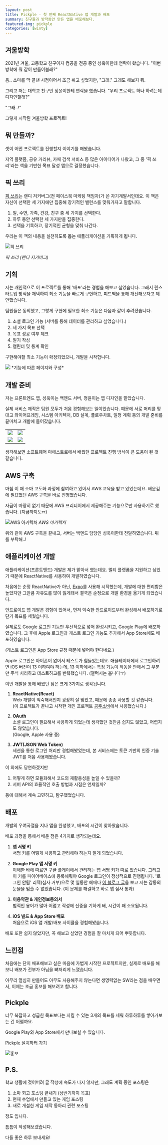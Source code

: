 ```yaml
---
layout: post
title: Pickple - 첫 번째 ReactNative 앱 개발과 배포
summary: 친구들과 방학동안 만든 앱을 배포해보다.
featured-img: pickple
categories: [winty]
---
```



## 겨울방학

2021년 겨울, 고등학교 친구이자 컴공을 전공 중인 성욱이한테 연락이 왔습니다. "이번 방학에 뭐 같이 만들어볼래?"

음.. 소마를 막 끝낸 시점이어서 조금 쉬고 싶었지만, "그래." 그래도 해보지 뭐.

그리고 저는 대학교 친구인 정윤이한테 연락을 했습니다. "우리 프로젝트 하나 하려는데 디자인할래?"

"그래..!"

그렇게 시작된 겨울방학 프로젝트!

## 뭐 만들까?

셋이 어떤 프로젝트를 진행할지 이야기를 해봤습니다.

지역 플랫폼, 공유 거리뷰, 카페 검색 서비스 등 많은 아이디어가 나왔고, 그 중 '픽 쓰리'라는 책을 기반한 목표 달성 앱으로 결정했습니다.

## 픽 쓰리

[픽 쓰리](http://www.yes24.com/Product/Goods/75227047)는 랜디 저커버그(전 페이스북 마케팅 책임자)가 쓴 자기계발서인데요. 이 책은 자신이 선택한 세 가지에만 집중해 장기적인 밸런스를 맞춰가자고 말합니다.

1. 일, 수면, 가족, 건강, 친구 중 세 가지를 선택한다.
2. 하루 동안 선택한 세 가지만을 집중한다.
3. 선택을 기록하고, 장기적인 균형을 맞춰 나간다.

우리는 이 책의 내용을 실천하도록 돕는 애플리케이션을 기획하게 됩니다.

![픽 쓰리](/assets/img/posts/2022-05-02-픽-쓰리.jpg)

*픽 쓰리 (랜디 저커버그)*

## 기획

저는 개인적으로 이 프로젝트를 통해 '배포'라는 경험을 해보고 싶었습니다. 그래서 린스타트업 방식을 채택하여 최소 기능을 빠르게 구현하고, 피드백을 통해 개선해보자고 제안했습니다.

팀원들은 동의했고, 그렇게 구현에 필요한 최소 기능은 다음과 같이 추려졌습니다.

1. 소셜 로그인 기능 (서버를 통해 데이터를 관리하고 싶었습니다.)
2. 세 가지 목표 선택
3. 목표 성공 여부 체크
4. 일기 작성
5. 캘린더 및 통계 확인

구현해야할 최소 기능이 확정되었으니, 개발을 시작합니다.

<img src="/assets/img/posts/2022-05-02-최종-기능.png">
*기능에 따른 페이지와 구성*

## 개발 준비

저는 프론트엔드 앱, 성욱이는 백엔드 서버, 정윤이는 앱 디자인을 맡았습니다.

실제 서비스 제작은 팀원 모두가 처음 경험해보는 일이었습니다. 때문에 서로 머리를 맞대고 와이어프레임, 시스템 아키텍처, DB 설계, 플로우차트, 일정 계획 등의 개발 준비를 끝마치고 개발에 들어갔습니다.

<table>
    <tr>
        <td>
            <img src="/assets/img/posts/2022-05-02-와이어프레임.png">
        </td>
        <td>
            <img src="/assets/img/posts/2022-05-02-시스템-아키텍처.png">
        </td>
    </tr>
    <tr>
        <td>
            <img src="/assets/img/posts/2022-05-02-DB-설계.png">
        </td>
        <td>
            <img src="/assets/img/posts/2022-05-02-플로우차트.png">
        </td>
    </tr>
</table>

생각해보면 소프트웨어 마에스트로에서 배웠던 프로젝트 진행 방식이 큰 도움이 된 것 같습니다.

## AWS 구축

마침 이 때 소마 고도화 과정에 참여하고 있어서 AWS 교육을 받고 있었는데요. 배운김에 필요했던 AWS 구축을 바로 진행했습니다.

자금이 마땅히 없기 때문에 AWS 프리티어에서 제공해주는 기능으로만 사용하기로 했습니다. (지금까지도ㅠ)

![AWS 아키텍처](/assets/img/posts/2022-05-02-AWS-아키텍처.png)
*AWS 아키텍처*

위와 같이 AWS 구축을 끝내고, 서버는 백엔드 담당인 성욱이한테 전달하였습니다. 뒤를 부탁해..!

## 애플리케이션 개발

애플리케이션(프론트엔드) 개발은 제가 맡아서 했는데요. 멀티 플랫폼을 지원하고 싶었기 때문에 ReactNative를 사용하여 개발하였습니다.

처음에는 순정 ReactNative가 아닌, [Expo](https://expo.dev/)를 사용해 시작했는데, 개발에 대한 편리함은 높았지만 그만큼 자유도를 많이 잃게돼서 결국은 순정으로 개발 환경을 옮기게 되었습니다.

안드로이드 앱 개발은 경험이 있어서, 먼저 익숙한 안드로이드부터 완성해서 배포하기로 단기 목표를 세웠습니다.

실제로도 Google 로그인 기능만 우선적으로 넣어 완성시키고, Google Play에 배포하였습니다. 그 후에 Apple 로그인과 게스트 로그인 기능도 추가해서 App Store에도 배포하였습니다.

(게스트 로그인은 App Store 규정 때문에 넣어야 한다네요.)

Apple 로그인은 아이폰이 없어서 테스트가 힘들었는데요. 애뮬레이터에서 로그인하려면 iOS 버전이 13 이하여야 하는데, 13 이하에서는 특정 기능이 작동을 안해서 그 부분만 주석 처리하고 테스트하고를 반복했습니다. (갤럭시는 웁니다ㅜ)

이번 개발을 통해 배웠던 점은 크게 3가지로 생각됩니다.

1. **ReactNative(React)**   
Web 개발이 익숙해서인지 굉장히 잘 맞았고, 때문에 종종 사용할 것 같습니다.   
(이 프로젝트가 끝나고 시작한 개인 프로젝트 [공주소바](https://kongjusoba.yucheon.io)에서 사용했습니다.)

2. **OAuth**   
소셜 로그인이 필요해서 사용하게 되었는데 생각했던 것만큼 쉽지도 않았고, 어렵지도 않았습니다.   
(Google, Apple 사용 중)

3. **JWT(JSON Web Token)**   
세션을 통한 로그인 처리만 경험해봤었는데, 본 서비스에는 토큰 기반의 인증 기술 JWT를 처음 사용해봤습니다.

이 외에도 당연하겠지만

1. 어떻게 하면 모듈화해서 코드의 재활용성을 높일 수 있을까?
2. 서버 API의 효율적인 호출 방법과 시점은 언제일까?

등에 대해서 계속 고민하고, 탐구했었습니다.

## 배포

개발의 우여곡절을 지나 앱을 완성했고, 배포의 시간이 찾아왔습니다.

배포 과정을 통해서 배운 점은 4가지로 생각되는데요.

1. **앱 서명 키**   
서명 키를 어떻게 사용하고 관리해야 하는지 알게 되었습니다.

2. **Google Play 앱 서명 키**   
이해한 바에 따르면 구글 플레이에서 관리하는 앱 서명 키가 따로 있습니다. 그리고 이  키를 파이어베이스에 등록해줘야 Google 로그인이 정상적으로 진행됩니다. '로그인 안됨' 리젝(심사 거부)으로 몇 일동안 헤매다 [이 블로그 글](https://yannichoongs.tistory.com/182)을 보고 저는 감동의 눈물을 멈출 수 없었습니다. (이 문제를 해결하고 바로 앱 심사 통과)

3. **이용약관 & 개인정보동의서**   
법적인 용어가 많아 어렵고 작성에 신중을 기하게 돼, 시간이 꽤 소요됩니다.

4. **iOS 빌드 & App Store 배포**   
처음으로 iOS 앱 개발/배포 사이클을 경험해봤습니다.

배포 또한 쉽지 않았지만, 꼭 해보고 싶었던 경험을 잘 마치게 되어 뿌듯합니다.

## 느낀점

처음에는 단지 배포해보고 싶은 마음에 가볍게 시작한 프로젝트지만, 실제로 배포를 해보니 배포가 전부가 아님을 뼈저리게 느꼈습니다.

아무리 열심히 만들어도 아무도 사용해주지 않는다면 생명력없는 SW라는 점을 배우면서, 이제는 조금 홍보를 해보려고 합니다.

## Pickple

너무 복잡하고 성급한 목표보다는 지킬 수 있는 3개의 목표를 세워 하루하루를 쌓아가보는 건 어떨까요.

Google Play와 App Store에서 만나보실 수 있습니다.

[Pickple 설치하러 가기](https://pickple.io)

![홍보](/assets/img/posts/2022-05-02-홍보.png)

## P.S.

학교 생활에 젖어버려 글 작성에 속도가 나지 않지만, 그래도 계획 중인 포스팅은

1. 소마 회고 포스팅 끝내기 (상반기까지 목표)
2. 현재 수업에서 만들고 있는 게임 포스팅
3. 새로 개설한 게임 제작 동아리 관련 포스팅

정도 입니다.

틈틈이 작성해보겠습니다.

다들 좋은 하루 보내세요!